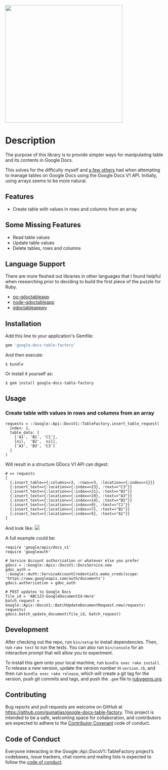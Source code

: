 <p align="left">
  <img width="370" src="https://user-images.githubusercontent.com/681278/71585040-1f6c9380-2b0d-11ea-90f4-68f03d37685a.jpg">
</p>

# Description

The purpose of this library is to provide simpler ways for manipulating table and its contents in Google Docs.

This solves for the difficulty myself and [a few others](https://github.com/tanaikech/node-gdoctableapp) had when attempting to manage tables on Google Docs using the Google Docs V1 API. Initially, using arrays seems to be more natural.

## Features

- Create table with values in rows and columns from an array

## Some Missing Features

- Read table values
- Update table values
- Delete tables, rows and columns

## Language Support

There are more fleshed out libraries in other languages that I found helpful when researching prior to deciding to build the first piece of the puzzle for Ruby.

- [go-gdoctableapp](https://github.com/tanaikech/go-gdoctableapp)
- [node-gdoctableapp](https://github.com/tanaikech/node-gdoctableapp)
- [gdoctableapppy](https://github.com/tanaikech/gdoctableapppy)

## Installation

Add this line to your application's Gemfile:

```ruby
gem 'google-docs-table-factory'
```

And then execute:

    $ bundle

Or install it yourself as:

    $ gem install google-docs-table-factory

## Usage

### Create table with values in rows and columns from an array

```
requests = ::Google::Api::DocsV1::TableFactory.insert_table_request(
  index: 1,
  table_data: [
    ['A1', 'B1', 'C1'],
    [nil,  'B2',  nil],
    ['A3', 'B3', 'C3']
  ]
)
```

Will result in a structure GDocs V1 API can digest:
```
# => requests
[
  {:insert_table=>{:columns=>3, :rows=>3, :location=>{:index=>1}}}
  {:insert_text=>{:location=>{:index=>23}, :text=>"C3"}}
  {:insert_text=>{:location=>{:index=>21}, :text=>"B3"}}
  {:insert_text=>{:location=>{:index=>19}, :text=>"A3"}}
  {:insert_text=>{:location=>{:index=>14}, :text=>"B2"}}
  {:insert_text=>{:location=>{:index=>9}, :text=>"C1"}}
  {:insert_text=>{:location=>{:index=>7}, :text=>"B1"}}
  {:insert_text=>{:location=>{:index=>5}, :text=>"A1"}}
]
```

And look like:
![](https://user-images.githubusercontent.com/681278/71565771-e0f1bd00-2aa9-11ea-963e-2f48733a8222.jpg)

A full example could be:

```
require 'google/apis/docs_v1'
require 'googleauth'

# Service Account authorization or whatever else you prefer
gdocs = ::Google::Apis::DocsV1::DocsService.new
gdoc_auth = ::Google::Auth::ServiceAccountCredentials.make_creds(scope: 'https://www.googleapis.com/auth/documents')
gdocs.authorization = gdoc_auth

# POST updates to Google Docs
file_id = 'ABC123-GoogleDocumentId-Here'
batch_request = Google::Apis::DocsV1::BatchUpdateDocumentRequest.new(requests: requests)
gdocs.batch_update_document(file_id, batch_request)
```

## Development

After checking out the repo, run `bin/setup` to install dependencies. Then, run `rake test` to run the tests. You can also run `bin/console` for an interactive prompt that will allow you to experiment.

To install this gem onto your local machine, run `bundle exec rake install`. To release a new version, update the version number in `version.rb`, and then run `bundle exec rake release`, which will create a git tag for the version, push git commits and tags, and push the `.gem` file to [rubygems.org](https://rubygems.org).

## Contributing

Bug reports and pull requests are welcome on GitHub at https://github.com/gumatias/google-docs-table-factory. This project is intended to be a safe, welcoming space for collaboration, and contributors are expected to adhere to the [Contributor Covenant](http://contributor-covenant.org) code of conduct.

## Code of Conduct

Everyone interacting in the Google::Api::DocsV1::TableFactory project’s codebases, issue trackers, chat rooms and mailing lists is expected to follow the [code of conduct](https://github.com/gumatias/google-docs-table-factory/blob/master/CODE_OF_CONDUCT.md).
